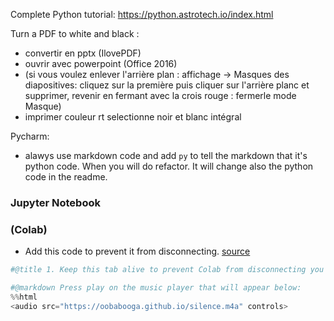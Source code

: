 Complete Python tutorial: https://python.astrotech.io/index.html

Turn a PDF to white and black : 
- convertir en pptx (IlovePDF)
- ouvrir avec powerpoint (Office 2016)
- (si vous voulez enlever l'arrière plan : affichage -> Masques des diapositives: cliquez sur la première puis cliquer sur l'arrière planc et supprimer, revenir en fermant avec la crois rouge : fermerle mode Masque)
- imprimer couleur rt selectionne noir et blanc intégral


Pycharm:
- alawys use markdown code and add `py` to tell the markdown that it's python code. When you will do refactor. It will change also the python code in the readme.

### Jupyter Notebook 

### (Colab) 
- Add this code to prevent it from disconnecting. [source](https://colab.research.google.com/github/oobabooga/AI-Notebooks/blob/main/Colab-TextGen-GPU.ipynb#scrollTo=f7TVVj_z4flw)
```py
#@title 1. Keep this tab alive to prevent Colab from disconnecting you { display-mode: "form" }

#@markdown Press play on the music player that will appear below:
%%html
<audio src="https://oobabooga.github.io/silence.m4a" controls>
```

